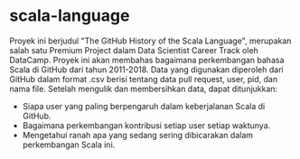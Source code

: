 # scala-language
Proyek ini berjudul "The GitHub History of the Scala Language", merupakan salah satu Premium Project dalam Data Scientist Career Track oleh DataCamp. Proyek ini akan membahas bagaimana perkembangan bahasa Scala di GitHub dari tahun 2011-2018. Data yang digunakan diperoleh dari GitHub dalam format .csv berisi tentang data pull request, user, pid, dan nama file. Setelah mengulik dan membersihkan data, dapat ditunjukkan:
- Siapa user yang paling berpengaruh dalam keberjalanan Scala di GitHub.
- Bagaimana perkembangan kontribusi setiap user setiap waktunya.
- Mengetahui ranah apa yang sedang sering dibicarakan dalam perkembangan Scala ini.
